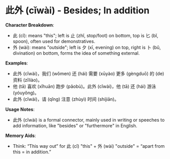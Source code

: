 # **此外 (cǐwài) - Besides; In addition**

**Character Breakdown**:  
- 此 (cǐ): means "this"; left is 止 (zhǐ, stop/foot) on bottom, top is 匕 (bǐ, spoon), often used for demonstratives.  
- 外 (wài): means "outside"; left is 夕 (xī, evening) on top, right is 卜 (bǔ, divination) on bottom, forms the idea of something external.

**Examples**:  
- 此外 (cǐwài)，我们 (wǒmen) 还 (hái) 需要 (xūyào) 更多 (gèngduō) 的 (de) 资料 (zīliào)。  
- 他 (tā) 喜欢 (xǐhuān) 跑步 (pǎobù)。此外 (cǐwài)，他 (tā) 还 (hái) 游泳 (yóuyǒng)。  
- 此外 (cǐwài)，请 (qǐng) 注意 (zhùyì) 时间 (shíjiān)。

**Usage Notes**:  
- 此外 (cǐwài) is a formal connector, mainly used in writing or speeches to add information, like "besides" or "furthermore" in English.

**Memory Aids**:  
- Think: “This way out” for 此 (cǐ) "this" + 外 (wài) "outside" = “apart from this = in addition.”
